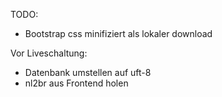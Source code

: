 TODO:
- Bootstrap css minifiziert als lokaler download

Vor Liveschaltung:
- Datenbank umstellen auf uft-8
- nl2br aus Frontend holen


